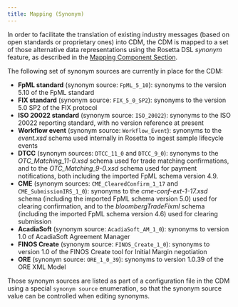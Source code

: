 ```yaml
---
title: Mapping (Synonym)
---
```


In order to facilitate the translation of existing industry messages
(based on open standards or proprietary ones) into CDM, the CDM is
mapped to a set of those alternative data representations using the
Rosetta DSL *synonym* feature, as described in the [Mapping Component
Section](#).

The following set of synonym sources are currently in place for the CDM:

-   **FpML standard** (synonym source: `FpML_5_10`): synonyms to the
    version 5.10 of the FpML standard
-   **FIX standard** (synonym source: `FIX_5_0_SP2`): synonyms to the
    version 5.0 SP2 of the FIX protocol
-   **ISO 20022 standard** (synonym source: `ISO_20022`): synonyms to
    the ISO 20022 reporting standard, with no version reference at
    present
-   **Workflow event** (synonym source: `Workflow_Event`): synonyms to
    the *event.xsd* schema used internally in Rosetta to ingest sample
    lifecycle events
-   **DTCC** (synonym sources: `DTCC_11_0` and `DTCC_9_0`): synonyms to
    the *OTC_Matching_11-0.xsd* schema used for trade matching
    confirmations, and to the *OTC_Matching_9-0.xsd* schema used for
    payment notifications, both including the imported FpML schema
    version 4.9.
-   **CME** (synonym sources: `CME_ClearedConfirm_1_17` and
    `CME_SubmissionIRS_1_0`): synonyms to the *cme-conf-ext-1-17.xsd*
    schema (including the imported FpML schema version 5.0) used for
    clearing confirmation, and to the *bloombergTradeFixml* schema
    (including the imported FpML schema version 4.6) used for clearing
    submission
-   **AcadiaSoft** (synonym source: `AcadiaSoft_AM_1_0`): synonyms to
    version 1.0 of AcadiaSoft Agreement Manager
-   **FINOS Create** (synonym source: `FINOS_Create_1_0`): synonyms to
    version 1.0 of the FINOS Create tool for Initial Margin negotiation
-   **ORE** (synonym source: `ORE_1_0_39`): synonyms to version 1.0.39
    of the ORE XML Model

Those synonym sources are listed as part of a configuration file in the
CDM using a special `synonym source` enumeration, so that the synonym
source value can be controlled when editing synonyms.
